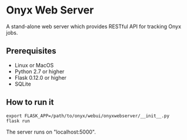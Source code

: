 # Onyx Web Server

A stand-alone web server which provides RESTful API for tracking Onyx jobs.

## Prerequisites

* Linux or MacOS
* Python 2.7 or higher
* Flask 0.12.0 or higher
* SQLite

## How to run it

```
export FLASK_APP=/path/to/onyx/webui/onyxwebserver/__init__.py
flask run
```
The server runs on "localhost:5000".
